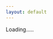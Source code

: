 ```yaml
---
layout: default
---
```

<link href="https://drive.google.com/static/doclist/client/css/4152783537-folderlandingpage.css" rel="stylesheet">
<div id="folders" class="row">Loading.....</div>

<script>
document.title = 'Orthosam/files';
var id = urlParam();
if (!id){
    id = "1MGTIataD9rRTVA7qBUZC8Im4Sq99NCri";
    jusChange(id);
    history.replaceState({urlPath:'./?'+ id}, "", './?'+ id);
    }else{
    changeDest(id);
    }

function changeDest(id) {
history.pushState({urlPath:'./?'+ id}, "", './?'+ id);
jusChange(id);
}

function jusChange(id){
$('#folders').html("Loading...");
var url = "https://script.google.com/macros/s/AKfycbxBlqDMbMUTyWQvWuxznbaXlZiMzVGNMHY7Vdl_lg2R17XdittE/exec?callback=loadData&id=" ;
jQuery.ajax({
crossDomain: true,
url: url+id,
method: "GET",
dataType: "jsonp"
});
}
// print the returned data
function loadData(e) {
var hiddenDiv = $( '<div></div>' );
hiddenDiv.html(e.result1);
$('#main_content').css('max-width','100%');
$('#folders')
//.html($('.flip-list-header', hiddenDiv))
.html($('.flip-entry', hiddenDiv));
$('.flip-entry').addClass("col s6 m3 l2");
$('.flip-entry-list-icon').addClass('hide');
$('#project_tagline').html(e.result2);
}

function urlParam(){
var url = new URL(window.location.href);
var param = url.searchParams.toString().slice(0, -1);
return param;
}

$(document).ready(function() {
    $(window).on("popstate", function (e) {
        jusChange(urlParam());
    });
});
</script>
